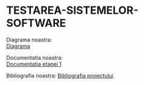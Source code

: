 # TESTAREA-SISTEMELOR-SOFTWARE

Diagrama noastra:  
[Diagrama](https://github.com/mariaabarbarasa/TESTAREA-SISTEMELOR-SOFTWARE/blob/main/DIAGRAMĂ.pdf)

Documentatia noastra:  
[Documentatia etapei 1](https://github.com/mariaabarbarasa/TESTAREA-SISTEMELOR-SOFTWARE/blob/main/DOCUMENTAȚIE_1.pdf) 

Bibliografia noastra:
[Bibliografia proiectului](https://github.com/mariaabarbarasa/TESTAREA-SISTEMELOR-SOFTWARE/blob/main/Bibliografie.pdf)
